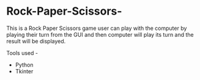 # Rock-Paper-Scissors-
This is a Rock Paper Scissors game user can play with the computer by playing their turn from the GUI and then computer will play its turn 
and the result will be displayed. 

Tools used -
* Python 
* Tkinter 
